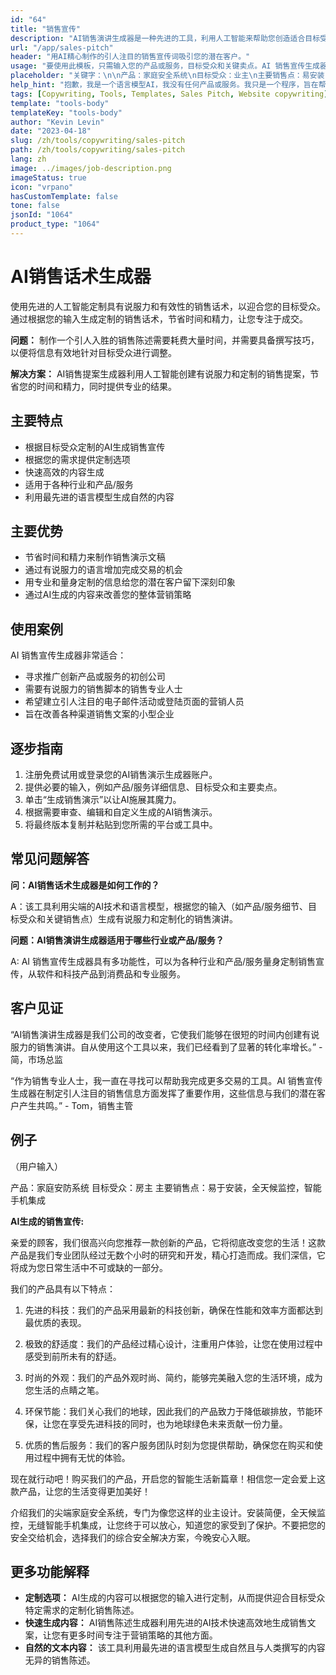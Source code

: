 ```yaml
---
id: "64"
title: "销售宣传"
description: "AI销售演讲生成器是一种先进的工具，利用人工智能来帮助您创造适合目标受众的有说服力和有效的销售演讲。它根据您的输入生成定制的销售演讲，节省时间和精力，让您专注于达成交易。"
url: "/app/sales-pitch"
header: "用AI精心制作的引人注目的销售宣传词吸引您的潜在客户。"
usage: "要使用此模板，只需输入您的产品或服务，目标受众和关键卖点。AI 销售宣传生成器将根据您的输入创建一个定制的、有说服力的、有效的销售宣传。"
placeholder: "关键字：\n\n产品：家庭安全系统\n目标受众：业主\n主要销售点：易安装，24/7监控，智能手机集成"
help_hint: "抱歉，我是一个语言模型AI，我没有任何产品或服务。我只是一个程序，旨在帮助您翻译和回答问题。请提供更具体的信息，以便我更好地了解您的需求并为您提供更好的帮助。"
tags: [Copywriting, Tools, Templates, Sales Pitch, Website copywriting]
template: "tools-body"
templateKey: "tools-body"
author: "Kevin Levin"
date: "2023-04-18"
slug: /zh/tools/copywriting/sales-pitch
path: /zh/tools/copywriting/sales-pitch
lang: zh
image: ../images/job-description.png
imageStatus: true
icon: "vrpano"
hasCustomTemplate: false
tone: false
jsonId: "1064"
product_type: "1064"
---
```


# AI销售话术生成器

使用先进的人工智能定制具有说服力和有效性的销售话术，以迎合您的目标受众。通过根据您的输入生成定制的销售话术，节省时间和精力，让您专注于成交。

**问题：** 制作一个引人入胜的销售陈述需要耗费大量时间，并需要具备撰写技巧，以便将信息有效地针对目标受众进行调整。

**解决方案：** AI销售提案生成器利用人工智能创建有说服力和定制的销售提案，节省您的时间和精力，同时提供专业的结果。

## 主要特点

- 根据目标受众定制的AI生成销售宣传
- 根据您的需求提供定制选项
- 快速高效的内容生成
- 适用于各种行业和产品/服务
- 利用最先进的语言模型生成自然的内容

## 主要优势

- 节省时间和精力来制作销售演示文稿
- 通过有说服力的语言增加完成交易的机会
- 用专业和量身定制的信息给您的潜在客户留下深刻印象
- 通过AI生成的内容来改善您的整体营销策略

## 使用案例

AI 销售宣传生成器非常适合：

- 寻求推广创新产品或服务的初创公司
- 需要有说服力的销售脚本的销售专业人士
- 希望建立引人注目的电子邮件活动或登陆页面的营销人员
- 旨在改善各种渠道销售文案的小型企业

## 逐步指南

1. 注册免费试用或登录您的AI销售演示生成器账户。
2. 提供必要的输入，例如产品/服务详细信息、目标受众和主要卖点。
3. 单击“生成销售演示”以让AI施展其魔力。
4. 根据需要审查、编辑和自定义生成的AI销售演示。
5. 将最终版本复制并粘贴到您所需的平台或工具中。

## 常见问题解答

**问：AI销售话术生成器是如何工作的？**

A：该工具利用尖端的AI技术和语言模型，根据您的输入（如产品/服务细节、目标受众和关键销售点）生成有说服力和定制化的销售演讲。

**问题：AI销售演讲生成器适用于哪些行业或产品/服务？**

A: AI 销售宣传生成器具有多功能性，可以为各种行业和产品/服务量身定制销售宣传，从软件和科技产品到消费品和专业服务。

## 客户见证

“AI销售演讲生成器是我们公司的改变者，它使我们能够在很短的时间内创建有说服力的销售演讲。自从使用这个工具以来，我们已经看到了显著的转化率增长。” - 简，市场总监

“作为销售专业人士，我一直在寻找可以帮助我完成更多交易的工具。AI 销售宣传生成器在制定引人注目的销售信息方面发挥了重要作用，这些信息与我们的潜在客户产生共鸣。” - Tom，销售主管

## 例子

（用户输入）

产品：家庭安防系统
目标受众：房主
主要销售点：易于安装，全天候监控，智能手机集成

**AI生成的销售宣传:**

亲爱的顾客，我们很高兴向您推荐一款创新的产品，它将彻底改变您的生活！这款产品是我们专业团队经过无数个小时的研究和开发，精心打造而成。我们深信，它将成为您日常生活中不可或缺的一部分。

我们的产品具有以下特点：

1. 先进的科技：我们的产品采用最新的科技创新，确保在性能和效率方面都达到最优质的表现。

2. 极致的舒适度：我们的产品经过精心设计，注重用户体验，让您在使用过程中感受到前所未有的舒适。

3. 时尚的外观：我们的产品外观时尚、简约，能够完美融入您的生活环境，成为您生活的点睛之笔。

4. 环保节能：我们关心我们的地球，因此我们的产品致力于降低碳排放，节能环保，让您在享受先进科技的同时，也为地球绿色未来贡献一份力量。

5. 优质的售后服务：我们的客户服务团队时刻为您提供帮助，确保您在购买和使用过程中拥有无忧的体验。

现在就行动吧！购买我们的产品，开启您的智能生活新篇章！相信您一定会爱上这款产品，让您的生活变得更加美好！

介绍我们的尖端家庭安全系统，专门为像您这样的业主设计。安装简便，全天候监控，无缝智能手机集成，让您终于可以放心，知道您的家受到了保护。不要把您的安全交给机会，选择我们的综合安全解决方案，今晚安心入眠。

## 更多功能解释

- **定制选项：** AI生成的内容可以根据您的输入进行定制，从而提供迎合目标受众特定需求的定制化销售陈述。
- **快速生成内容：** AI销售陈述生成器利用先进的AI技术快速高效地生成销售文案，让您有更多时间专注于营销策略的其他方面。
- **自然的文本内容：** 该工具利用最先进的语言模型生成自然且与人类撰写的内容无异的销售陈述。
